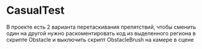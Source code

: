 # CasualTest
В проекте есть 2 варианта перетаскивания препятствий, чтобы сменить один на другой нужно раскоментировать код из выделенного региона в скрипте Obstacle и выключить скрипт ObstacleBrush на камере в сцене
